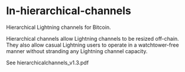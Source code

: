 # ln-hierarchical-channels

Hierarchical Lightning channels for Bitcoin.

Hierarchical channels allow Lightning channels
to be resized off-chain. They also allow
casual Lightning users to operate in a
watchtower-free manner without stranding any
Lightning channel capacity.

See hierarchicalchannels_v1.3.pdf


